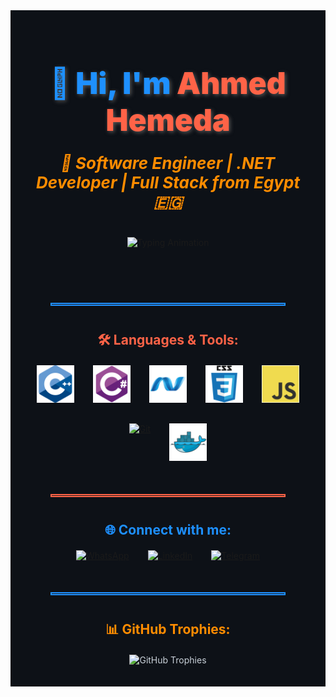 <div align="center" style="text-align: center; background-color: #0d1117; color: #c9d1d9; padding: 20px;">

  <h1 style="font-size: 48px; font-weight: 900; color: #1E90FF; text-shadow: 2px 2px 6px #555; margin-bottom: 0.5em;">
    👋 Hi, I'm <span style="color: #FF6347;">Ahmed Hemeda</span>
  </h1>

  <h3 style="font-size: 26px; font-weight: 700; margin: 0 0 40px 0; color: #FF8C00; font-style: italic;">
    🚀 Software Engineer | .NET Developer | Full Stack from Egypt 🇪🇬
  </h3>

  <a href="https://github.com/A-Hemeda" target="_blank" style="text-decoration: none;">
    <img src="https://readme-typing-svg.herokuapp.com/?lines=Visit%20my%20GitHub%20Profile;I%20Post%20Insightful%20Content;Follow%20to%20get%20New%20Updates&font=Bold%20Code&center=true&color=30D050&pause=1750&size=21" alt="Typing Animation" style="max-width: 100%;">
  </a>

  <br><br>

  <hr style="width: 80%; border: 2px solid #1E90FF; margin: 40px auto;" />

  <h2 style="color: #FF6347; margin-bottom: 20px;">🛠️ Languages & Tools:</h2>
  <p style="margin-bottom: 50px; display: flex; justify-content: center; flex-wrap: wrap; gap: 30px;">
    <a href="https://www.w3schools.com/cpp/" target="_blank">
      <img src="https://raw.githubusercontent.com/devicons/devicon/master/icons/cplusplus/cplusplus-original.svg" width="60" alt="C++" />
    </a>
    <a href="https://www.w3schools.com/cs/" target="_blank">
      <img src="https://raw.githubusercontent.com/devicons/devicon/master/icons/csharp/csharp-original.svg" width="60" alt="C#" />
    </a>
    <a href="https://www.w3schools.com/cs/" target="_blank">
      <img src="https://raw.githubusercontent.com/devicons/devicon/master/icons/dot-net/dot-net-original.svg" width="60" alt=".NET" />
    </a>
    <a href="https://www.w3schools.com/css/" target="_blank">
      <img src="https://raw.githubusercontent.com/devicons/devicon/master/icons/css3/css3-original-wordmark.svg" width="60" alt="CSS3" />
    </a>
    <a href="https://www.w3schools.com/js/" target="_blank">
      <img src="https://raw.githubusercontent.com/devicons/devicon/master/icons/javascript/javascript-original.svg" width="60" alt="JavaScript" />
    </a>
    <a href="https://git-scm.com/" target="_blank">
      <img src="https://www.vectorlogo.zone/logos/git-scm/git-scm-icon.svg" width="60" alt="Git" />
    </a>
    <a href="https://www.docker.com/" target="_blank">
      <img src="https://raw.githubusercontent.com/devicons/devicon/master/icons/docker/docker-original.svg" width="60" alt="Docker" />
    </a>
  </p>

  <hr style="width: 80%; border: 2px solid #FF6347; margin: 40px auto;" />

  <h2 style="color: #1E90FF; margin-bottom: 20px;">🌐 Connect with me:</h2>
  <p style="margin-bottom: 50px; display: flex; justify-content: center; gap: 30px; flex-wrap: wrap;">
    <a href="https://wa.me/011Hemeda" target="_blank" aria-label="WhatsApp">
      <img src="https://raw.githubusercontent.com/rahuldkjain/github-profile-readme-generator/master/src/images/icons/Social/whatsapp.svg" width="50" alt="WhatsApp" />
    </a>
    <a href="https://www.linkedin.com/in/a-hemeda/" target="_blank" aria-label="LinkedIn">
      <img src="https://cdn.jsdelivr.net/gh/devicons/devicon/icons/linkedin/linkedin-original.svg" width="50" alt="LinkedIn" />
    </a>
    <a href="https://t.me/11Hemeda" target="_blank" aria-label="Telegram">
      <img src="https://raw.githubusercontent.com/rahuldkjain/github-profile-readme-generator/master/src/images/icons/Social/telegram.svg" width="50" alt="Telegram" />
    </a>
  </p>

  <hr style="width: 80%; border: 2px solid #1E90FF; margin: 40px auto;" />

  <h2 style="color: #FF8C00; margin-bottom: 20px;">📊 GitHub Trophies:</h2>
  <p style="display: flex; justify-content: center; gap: 20px; flex-wrap: wrap;">
    <img src="https://github-profile-trophy.vercel.app/?username=A-Hemeda&theme=dracula&row=1&column=7" alt="GitHub Trophies" />
  </p>

</div>
